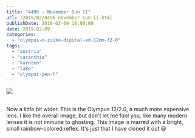 ```yaml
---
title: "4496 - November Sun II"
url: /2019/02/4496-november-sun-ii.html
publishDate: 2019-02-09 18:00:00
date: 2019-02-09
categories: 
  - "olympus-m-zuiko-digital-ed-12mm-f2-0"
tags: 
  - "austria"
  - "carinthia"
  - "karnten"
  - "lake"
  - "olympus-pen-f"
---
```

<div class="container">
<div class="center"><a target="_blank" href="https://d25zfm9zpd7gm5.cloudfront.net/1200x1200/2017/20171118_151420_lr.jpg"><img class="webfeedsFeaturedVisual" src="https://d25zfm9zpd7gm5.cloudfront.net/0600x0600/2017/20171118_151420_lr.jpg" /></a></div>
</div>
<br />

Now a little bit wider. This is the Olympus 12/2.0, a much more
expensive lens. I like the overall image, but don't let me fool you,
like many modern lenses it is not immune to ghosting. This image is
marred with a bright, small rainbow-colored reflex. It's just that I
have cloned it out :smiley: